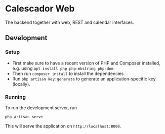 # Calescador Web
The backend together with web, REST and calendar interfaces.

## Development

### Setup
* First make sure to have a recent version of PHP and Composer installed, e.g. using `apt install php php-mbstring php-dom`
* Then run `composer install` to install the dependencies
* Run `php artisan key:generate` to generate an application-specific key (locally).

### Running
To run the development server, run

`php artisan serve`

This will serve the application on `http://localhost:8000`.
